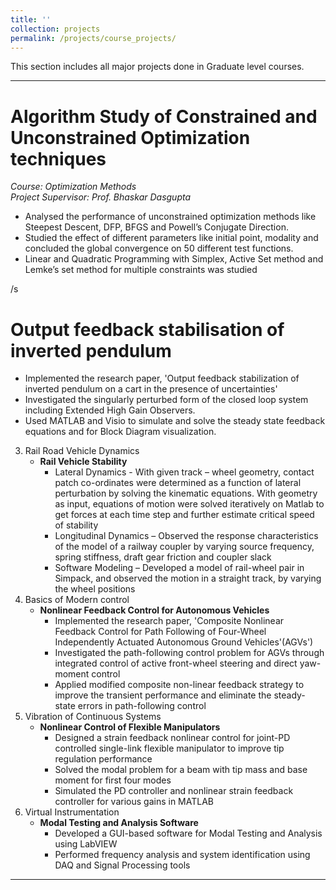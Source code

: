 ```yaml
---
title: ''
collection: projects
permalink: /projects/course_projects/
---
```


This section includes all major projects done in Graduate level courses.

---

Algorithm Study of Constrained and Unconstrained Optimization techniques
======
*Course: Optimization Methods*  
*Project Supervisor: Prof. Bhaskar Dasgupta*  
  * Analysed the performance of unconstrained optimization methods like Steepest Descent, DFP, BFGS and Powell’s Conjugate Direction.  
  * Studied the effect of different parameters like initial point, modality and concluded the global convergence on 50 different test functions.  
  * Linear and Quadratic Programming with Simplex, Active Set method and Lemke’s set method for multiple constraints was studied  

/s  

Output feedback stabilisation of inverted pendulum
=====
 * Implemented the research paper, 'Output feedback stabilization of inverted pendulum on a cart in the presence of uncertainties'
 * Investigated the singularly perturbed form of the closed loop system including Extended High Gain Observers.
 * Used MATLAB and Visio to simulate and solve the steady state feedback equations and for Block Diagram visualization.

3. Rail Road Vehicle Dynamics
   * **Rail Vehicle Stability**
     * Lateral Dynamics - With given track – wheel geometry, contact patch co-ordinates were determined as a function of lateral perturbation by solving the kinematic equations. With geometry as input, equations of motion were solved iteratively on Matlab to get forces at each time step and further estimate critical speed of stability
     * Longitudinal Dynamics – Observed the response characteristics of the model of a railway coupler by varying source frequency, spring stiffness, draft gear friction and coupler slack
     * Software Modeling – Developed a model of rail-wheel pair in Simpack, and observed the motion in a straight track, by varying the wheel positions
4. Basics of Modern control
   * **Nonlinear Feedback Control for Autonomous Vehicles**
     * Implemented the research paper, 'Composite Nonlinear Feedback Control for Path Following of Four-Wheel Independently Actuated Autonomous Ground Vehicles'(AGVs')
     * Investigated  the path-following control problem for AGVs through integrated control of active front-wheel steering and direct yaw-moment control
     * Applied modified composite non-linear feedback strategy to improve the transient performance and eliminate the steady-state errors in path-following control
5. Vibration of Continuous Systems
   * **Nonlinear Control of Flexible Manipulators**
     * Designed a strain feedback nonlinear control for joint-PD controlled single-link flexible manipulator to improve tip regulation performance
     * Solved the modal problem for a beam with tip mass and base moment for first four modes
     * Simulated the PD controller and nonlinear strain feedback controller for various gains in MATLAB
6. Virtual Instrumentation
   * **Modal Testing and Analysis Software**
     * Developed a GUI-based software for Modal Testing and Analysis using LabVIEW
     * Performed frequency analysis and system identification using DAQ and Signal Processing tools   

---
